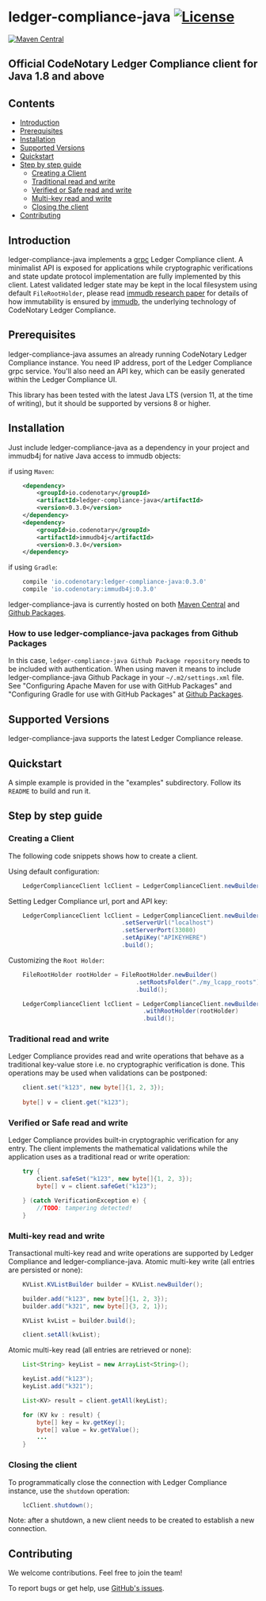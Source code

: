# ledger-compliance-java [![License](https://img.shields.io/github/license/vchain-us/ledger-compliance-java)](LICENSE)

[![Maven Central](https://img.shields.io/maven-central/v/io.codenotary/ledger-compliance-java.svg?label=Maven%20Central)](https://search.maven.org/search?q=g:%22io.codenotary%22%20AND%20a:%22ledger-compliance-java%22)

## Official CodeNotary Ledger Compliance client for Java 1.8 and above

## Contents

- [Introduction](#introduction)
- [Prerequisites](#prerequisites)
- [Installation](#installation)
- [Supported Versions](#supported-versions)
- [Quickstart](#quickstart)
- [Step by step guide](#step-by-step-guide)
    * [Creating a Client](#creating-a-client)
    * [Traditional read and write](#traditional-read-and-write)
    * [Verified or Safe read and write](#verified-or-safe-read-and-write)
    * [Multi-key read and write](#multi-key-read-and-write)
    * [Closing the client](#closing-the-client)
- [Contributing](#contributing)

## Introduction

ledger-compliance-java implements a [grpc] Ledger Compliance client. A minimalist API is exposed for applications while
cryptographic verifications and state update protocol implementation are fully implemented by this client.
Latest validated ledger state may be kept in the local filesystem using default `FileRootHolder`,
please read [immudb research paper] for details of how immutability is ensured by [immudb], the underlying technology of
CodeNotary Ledger Compliance.

[grpc]: https://grpc.io/
[immudb research paper]: https://immudb.io/
[immudb]: https://immudb.io/

## Prerequisites

ledger-compliance-java assumes an already running CodeNotary Ledger Compliance instance. You need IP address, port 
of the Ledger Compliance grpc service. You'll also need an API key, which can be easily generated within the Ledger 
Compliance UI.

This library has been tested with the latest Java LTS (version 11, at the time of writing), but it should be supported
by versions 8 or higher.

## Installation

Just include ledger-compliance-java as a dependency in your project and immudb4j for native Java access to immudb
objects:

if using `Maven`:
```xml
    <dependency>
        <groupId>io.codenotary</groupId>
        <artifactId>ledger-compliance-java</artifactId>
        <version>0.3.0</version>
    </dependency> 
    <dependency>
        <groupId>io.codenotary</groupId>
        <artifactId>immudb4j</artifactId>
        <version>0.3.0</version>
    </dependency> 
```

if using `Gradle`:
```groovy
    compile 'io.codenotary:ledger-compliance-java:0.3.0'
    compile 'io.codenotary:immudb4j:0.3.0'
```

ledger-compliance-java is currently hosted on both [Maven Central] and [Github Packages].

[Github Packages]: https://docs.github.com/en/packages
[Maven Central]: https://search.maven.org/artifact/io.codenotary/ledger-compliance-java

### How to use ledger-compliance-java packages from Github Packages

In this case, `ledger-compliance-java Github Package repository` needs to be included with authentication.
When using maven it means to include ledger-compliance-java Github Package in your `~/.m2/settings.xml`
file. See "Configuring Apache Maven for use with GitHub Packages" and "Configuring Gradle for use with GitHub Packages" 
at [Github Packages].

## Supported Versions

ledger-compliance-java supports the latest Ledger Compliance release.

## Quickstart

A simple example is provided in the "examples" subdirectory.
Follow its `README` to build and run it.

## Step by step guide

### Creating a Client

The following code snippets shows how to create a client.

Using default configuration:
```java
    LedgerComplianceClient lcClient = LedgerComplianceClient.newBuilder().build();
```

Setting Ledger Compliance url, port and API key:
```java
    LedgerComplianceClient lcClient = LedgerComplianceClient.newBuilder()
                                .setServerUrl("localhost")
                                .setServerPort(33080)
                                .setApiKey("APIKEYHERE")
                                .build();
```

Customizing the `Root Holder`:
```java
    FileRootHolder rootHolder = FileRootHolder.newBuilder()
                                    .setRootsFolder("./my_lcapp_roots")
                                    .build();

    LedgerComplianceClient lcClient = LedgerComplianceClient.newBuilder()
                                      .withRootHolder(rootHolder)
                                      .build();
```

### Traditional read and write

Ledger Compliance provides read and write operations that behave as a traditional
key-value store i.e. no cryptographic verification is done. This operations
may be used when validations can be postponed:

```java
    client.set("k123", new byte[]{1, 2, 3});
    
    byte[] v = client.get("k123");
```

### Verified or Safe read and write

Ledger Compliance provides built-in cryptographic verification for any entry. The client
implements the mathematical validations while the application uses as a traditional
read or write operation:

```java
    try {
        client.safeSet("k123", new byte[]{1, 2, 3});
        byte[] v = client.safeGet("k123");

    } (catch VerificationException e) {
        //TODO: tampering detected!
    }
```

### Multi-key read and write

Transactional multi-key read and write operations are supported by Ledger Compliance and ledger-compliance-java.
Atomic multi-key write (all entries are persisted or none):

```java
    KVList.KVListBuilder builder = KVList.newBuilder();

    builder.add("k123", new byte[]{1, 2, 3});
    builder.add("k321", new byte[]{3, 2, 1});

    KVList kvList = builder.build();

    client.setAll(kvList);
```

Atomic multi-key read (all entries are retrieved or none):

```java
    List<String> keyList = new ArrayList<String>();

    keyList.add("k123");
    keyList.add("k321");

    List<KV> result = client.getAll(keyList);

    for (KV kv : result) {
        byte[] key = kv.getKey();
        byte[] value = kv.getValue();
        ...
    }
```

### Closing the client

To programmatically close the connection with Ledger Compliance instance, use the `shutdown` operation:
 
```java
    lcClient.shutdown();
```

Note: after a shutdown, a new client needs to be created to establish a new connection.

## Contributing

We welcome contributions. Feel free to join the team!

To report bugs or get help, use [GitHub's issues].

[GitHub's issues]: https://github.com/vchain-us/ledger-compliance-java
